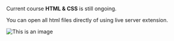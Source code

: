 Current course **HTML & CSS** is still ongoing.

You can open all html files directly of using live server extension.


![This is an image](/HTML&CSS.jpeg)
